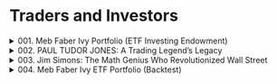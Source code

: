 # Traders and Investors

<details>
<summary>001. Meb Faber Ivy Portfolio (ETF Investing Endowment)</summary><br>

The trading strategy summarized is based on replicating the investment approach of Ivy League university endowments, as outlined in the book *Ivy Portfolio* by Meb Faber and Eric W. Richardson. The strategy involves creating a diversified portfolio with allocations to stocks, bonds, and commodities, aiming for long-term growth with lower volatility compared to the S&P 500.

### Key Components:
1. **Portfolio Allocation**:
   - Stocks: ~60%
   - Intermediate Bonds: ~20%
   - Commodities: Remaining percentage (~20%)

2. **Objective**: To replicate the performance of Ivy League endowments, which are known for their long-term, diversified approach.

3. **Historical Performance**:
   - The portfolio has an inflation-adjusted return above 4%.
   - Standard deviation is lower than that of the S&P 500, indicating lower volatility.

4. **Implementation**:
   - Use five ETFs with equal allocations (20% each) to approximate the Ivy Portfolio's performance.
   - The example includes specific ETFs for exposure to stocks, bonds, and commodities.

5. **Backtesting Results**:
   - From 2008, the annual return was ~4.6%, slightly below historical averages due to poor commodity performance.
   - The portfolio dropped by 45% during the financial crisis in 2008.

### Conclusion:
The strategy emphasizes long-term investing and diversification, aiming for steady growth rather than high returns. While it may not "set the world on fire," it provides a balanced approach with lower risk.

[[Youtube]](https://www.youtube.com/watch?v=0__x2wYjRIA&list=PLHFlSdhbIZ6Qj25o5dETtUmc6-cAmDdTx)
</details>

<details>
<summary>002. PAUL TUDOR JONES: A Trading Legend’s Legacy</summary><br>

Paul Tudor Jones is a renowned financier and trader known for his exceptional success in the financial markets. Here's a summary of his trading strategy:

1. **Early Life and Background**: Born in 1954, Jones began his trading career at a young age, leveraging technical analysis to identify market trends.

2. **Anticipation of Market Crashes**: He gained fame by correctly predicting significant market events, such as the 1987 Black Monday crash. Jones utilized short bets and futures contracts to capitalize on these downturns.

3. **Use of Indicators**: A key component of his strategy is the 200-day moving average. This indicator helps him identify bullish or bearish market trends and serves as a filter for entering or exiting trades.

4. **Global Macro Trading**: Jones employs global macro strategies, focusing on international markets influenced by societal and governmental changes. He prefers futures markets due to their liquidity and hedging options.

5. **Active Portfolio Management**: Jones actively manages his portfolio, continuously monitoring investments and making quick decisions to hold, sell, or acquire assets. This approach aims to beat market returns by capitalizing on transient price movements.

6. **Risk Management**: His success is attributed to meticulous risk management, allowing him to navigate volatile markets while minimizing losses.

7. **Innovation and Adaptation**: Jones remains innovative, adapting his strategies to include new asset classes like Bitcoin, recognizing it as a superior inflation hedge compared to gold.

In summary, Paul Tudor Jones's strategy revolves around technical analysis, leveraging indicators like the 200-day moving average, active portfolio management, and global macro insights. His disciplined approach to risk management and adaptability have solidified his reputation as one of Wall Street's most accomplished traders.

[[Youtube]](https://www.youtube.com/watch?v=CHpw_7jZsA4&list=PLHFlSdhbIZ6Qj25o5dETtUmc6-cAmDdTx)
</details>

<details>
<summary>003. Jim Simons: The Math Genius Who Revolutionized Wall Street</summary><br>

The video provides an in-depth exploration of Jim Simons' trading strategies and the remarkable journey of The Medallion Fund. Here's a summary of the key points covered:

1. **Jim Simons and The Medallion Fund**:
   - Jim Simons, a mathematician turned financier, founded The Medallion Fund, which is known for its extraordinary performance in the financial markets.
   - The fund employs quantitative strategies based on vast amounts of data to identify market anomalies and exploit them for profit.

2. **Performance and Fees**:
   - The Medallion Fund consistently delivered impressive returns, often exceeding 50% net returns annually even after deducting management fees and performance fees.
   - The fund's size grew significantly over the years, reaching hundreds of millions of dollars.

3. **Key Individuals**:
   - Important figures like Peter Brown and Bob Mercer played crucial roles in the fund's success, contributing to its quantitative models and strategies.

4. **Challenges and Risk Management**:
   - The fund faced a close call during the financial crisis when it narrowly escaped significant losses due to margin calls. This highlighted the importance of risk management and the role of luck in high-risk trading strategies.

5. **Lessons from Jim Simons**:
   - Emphasize data-driven decision making over intuition.
   - Trade often, diversify across markets and time frames, and focus on market-neutral portfolios.
   - Leverage can amplify returns but also increases risk; use it wisely.
   - Collaborate with the best and persist through challenges.

6. **Recommendation**:
   - The book "The Man Who Solved the Market" by Gregory Zuckerman is recommended for those interested in delving deeper into Simons' strategies and the history of The Medallion Fund.

7. **Conclusion**:
   - Applying Jim Simons' principles to one's trading journey can pave the way for success in finance.
   - The video encourages viewers to subscribe for more content on finance, investing, and secrets of success.

Overall, the video highlights the significance of quantitative strategies, data analysis, and disciplined risk management in achieving financial success, as exemplified by Jim Simons and The Medallion Fund.

[[Youtube]](https://www.youtube.com/watch?v=QEwsaUp5nkw&list=PLHFlSdhbIZ6Qj25o5dETtUmc6-cAmDdTx)
</details>

<details>
<summary>004. Meb Faber Ivy ETF Portfolio (Backtest)</summary>
[[Youtube]](https://www.youtube.com/watch?v=xSIQcXin12w&list=PLHFlSdhbIZ6Qj25o5dETtUmc6-cAmDdTx)
<br>

**Summary of the Ivy Portfolio Trading Strategy**

The Ivy Portfolio trading strategy, introduced by Meb Faber and Eric W. Richardson in their 2009 book *Ivy Portfolio*, aims to replicate the investment performance of endowments managed by Ivy League universities, such as Yale's. The strategy involves creating a diversified portfolio using five ETFs, each allocated 20% to mimic the endowment model.

**Key Features:**
- **Objective:** To mirror the returns of ivy league university endowments.
- **Portfolio Composition:** Consists of five ETFs with equal weighting (20% each).
- **Recent Performance:** Delivered an annual return of 4.6%, below historical averages, largely due to poor commodity performance in 2015 and 2016.
- **Expectations:** Longer-term normalization of returns is anticipated.

This strategy leverages the diversification and long-term investment approach typical of endowments, with a focus on rebalancing to maintain equal allocations.
</details>

